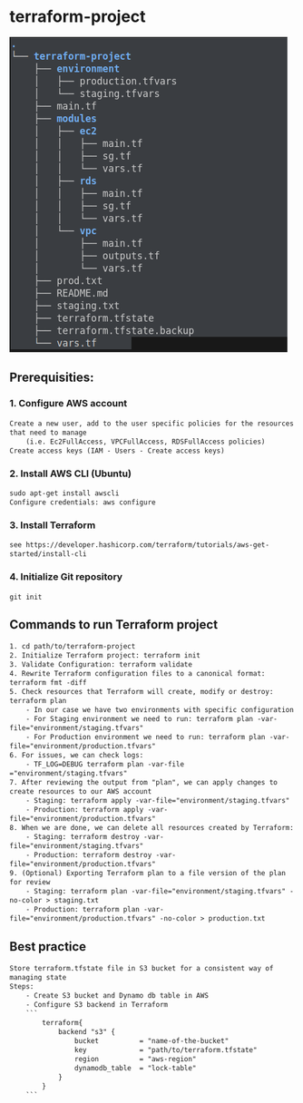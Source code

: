# terraform-project
![alt text](<Screenshot from 2024-10-11 01-46-11.png>)

## Prerequisities:

### 1. Configure AWS account
    Create a new user, add to the user specific policies for the resources that need to manage
        (i.e. Ec2FullAccess, VPCFullAccess, RDSFullAccess policies)
    Create access keys (IAM - Users - Create access keys)

### 2. Install AWS CLI (Ubuntu)
    sudo apt-get install awscli
    Configure credentials: aws configure

### 3. Install Terraform
    see https://developer.hashicorp.com/terraform/tutorials/aws-get-started/install-cli
### 4. Initialize Git repository
    git init

## Commands to run Terraform project
    1. cd path/to/terraform-project
    2. Initialize Terraform project: terraform init
    3. Validate Configuration: terraform validate
    4. Rewrite Terraform configuration files to a canonical format: terraform fmt -diff 
    5. Check resources that Terraform will create, modify or destroy: terraform plan
        - In our case we have two environments with specific configuration
        - For Staging environment we need to run: terraform plan -var-file="environment/staging.tfvars"
        - For Production environment we need to run: terraform plan -var-file="environment/production.tfvars"
    6. For issues, we can check logs: 
        - TF_LOG=DEBUG terraform plan -var-file ="environment/staging.tfvars"
    7. After reviewing the output from "plan", we can apply changes to create resources to our AWS account
        - Staging: terraform apply -var-file="environment/staging.tfvars"
        - Production: terraform apply -var-file="environment/production.tfvars"
    8. When we are done, we can delete all resources created by Terraform:
        - Staging: terraform destroy -var-file="environment/staging.tfvars"
        - Production: terraform destroy -var-file="environment/production.tfvars"
    9. (Optional) Exporting Terraform plan to a file version of the plan for review
        - Staging: terraform plan -var-file="environment/staging.tfvars" -no-color > staging.txt
        - Production: terraform plan -var-file="environment/production.tfvars" -no-color > production.txt

## Best practice
    Store terraform.tfstate file in S3 bucket for a consistent way of managing state
    Steps:
        - Create S3 bucket and Dynamo db table in AWS
        - Configure S3 backend in Terraform
        ```
            terraform{
                backend "s3" {
                    bucket          = "name-of-the-bucket"
                    key             = "path/to/terraform.tfstate"
                    region          = "aws-region"
                    dynamodb_table  = "lock-table"
                }
            }
        ```